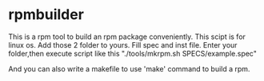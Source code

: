 # rpmbuilder
This is a rpm tool to build an rpm package conveniently.
This scipt is for linux os.
Add those 2 folder to yours.
Fill spec and inst file.
Enter your folder,then execute script like this "./tools/mkrpm.sh SPECS/example.spec"


And you can also write a makefile to use 'make' command to build a rpm.
